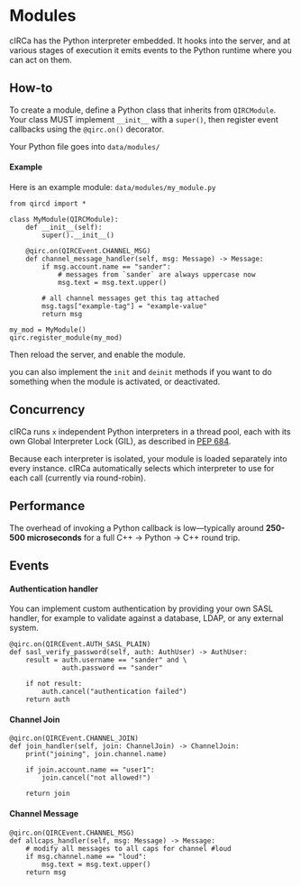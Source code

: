 # Modules

cIRCa has the Python interpreter embedded. It hooks into the server, and at 
various stages of execution it emits events to the Python runtime where you 
can act on them.

## How-to

To create a module, define a Python class that inherits from `QIRCModule`.  
Your class MUST implement `__init__` with a `super()`, then 
register event callbacks using the `@qirc.on()` decorator.

Your Python file goes into `data/modules/`

#### Example

Here is an example module: `data/modules/my_module.py`

```python3
from qircd import *

class MyModule(QIRCModule):
    def __init__(self):
        super().__init__()

    @qirc.on(QIRCEvent.CHANNEL_MSG)
    def channel_message_handler(self, msg: Message) -> Message:
        if msg.account.name == "sander":
            # messages from `sander` are always uppercase now
            msg.text = msg.text.upper()
    
        # all channel messages get this tag attached
        msg.tags["example-tag"] = "example-value"
        return msg

my_mod = MyModule()
qirc.register_module(my_mod)
```

Then reload the server, and enable the module.

you can also implement the `init` and `deinit` methods if you want to do 
something when the module is activated, or deactivated.

## Concurrency

cIRCa runs `x` independent Python interpreters in a thread pool, each with its own Global Interpreter Lock (GIL), as described in [PEP 684](https://peps.python.org/pep-0684/).

Because each interpreter is isolated, your module is loaded separately 
into every instance. cIRCa automatically selects which interpreter to use for each call (currently via round-robin).

## Performance

The overhead of invoking a Python callback is low—typically around **250-500 microseconds** for a full C++ → Python → C++ round trip.

## Events

#### Authentication handler

You can implement custom authentication by providing your own SASL 
handler, for example to validate against a database, LDAP, or any external system.

```python3
@qirc.on(QIRCEvent.AUTH_SASL_PLAIN)
def sasl_verify_password(self, auth: AuthUser) -> AuthUser:
    result = auth.username == "sander" and \
             auth.password == "sander"

    if not result:
        auth.cancel("authentication failed")
    return auth
```

#### Channel Join

```python3
@qirc.on(QIRCEvent.CHANNEL_JOIN)
def join_handler(self, join: ChannelJoin) -> ChannelJoin:
    print("joining", join.channel.name)

    if join.account.name == "user1":
        join.cancel("not allowed!")

    return join
```

#### Channel Message

```python3
@qirc.on(QIRCEvent.CHANNEL_MSG)
def allcaps_handler(self, msg: Message) -> Message:
    # modify all messages to all caps for channel #loud
    if msg.channel.name == "loud":
        msg.text = msg.text.upper()
    return msg
```